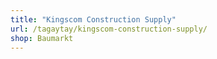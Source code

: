 ```yaml
---
title: "Kingscom Construction Supply"
url: /tagaytay/kingscom-construction-supply/
shop: Baumarkt
---
```

